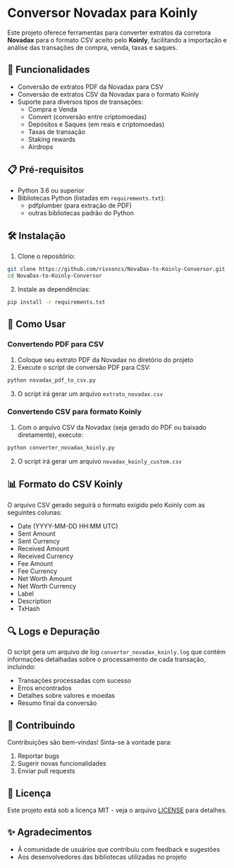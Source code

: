 # Conversor Novadax para Koinly

Este projeto oferece ferramentas para converter extratos da corretora **Novadax** para o formato CSV aceito pelo **Koinly**, facilitando a importação e análise das transações de compra, venda, taxas e saques.

## 🚀 Funcionalidades

- Conversão de extratos PDF da Novadax para CSV
- Conversão de extratos CSV da Novadax para o formato Koinly
- Suporte para diversos tipos de transações:
  - Compra e Venda
  - Convert (conversão entre criptomoedas)
  - Depósitos e Saques (em reais e criptomoedas)
  - Taxas de transação
  - Staking rewards
  - Airdrops

## 📋 Pré-requisitos

- Python 3.6 ou superior
- Bibliotecas Python (listadas em `requirements.txt`):
  - pdfplumber (para extração de PDF)
  - outras bibliotecas padrão do Python

## 🛠️ Instalação

1. Clone o repositório:
```bash
git clone https://github.com/rivsoncs/NovaDax-to-Koinly-Conversor.git
cd NovaDax-to-Koinly-Conversor
```

2. Instale as dependências:
```bash
pip install -r requirements.txt
```

## 📖 Como Usar

### Convertendo PDF para CSV

1. Coloque seu extrato PDF da Novadax no diretório do projeto
2. Execute o script de conversão PDF para CSV:
```bash
python novadax_pdf_to_csv.py
```
3. O script irá gerar um arquivo `extrato_novadax.csv`

### Convertendo CSV para formato Koinly

1. Com o arquivo CSV da Novadax (seja gerado do PDF ou baixado diretamente), execute:
```bash
python converter_novadax_koinly.py
```
2. O script irá gerar um arquivo `novadax_koinly_custom.csv`

## 📊 Formato do CSV Koinly

O arquivo CSV gerado seguirá o formato exigido pelo Koinly com as seguintes colunas:
- Date (YYYY-MM-DD HH:MM UTC)
- Sent Amount
- Sent Currency
- Received Amount
- Received Currency
- Fee Amount
- Fee Currency
- Net Worth Amount
- Net Worth Currency
- Label
- Description
- TxHash

## 🔍 Logs e Depuração

O script gera um arquivo de log `converter_novadax_koinly.log` que contém informações detalhadas sobre o processamento de cada transação, incluindo:
- Transações processadas com sucesso
- Erros encontrados
- Detalhes sobre valores e moedas
- Resumo final da conversão

## 🤝 Contribuindo

Contribuições são bem-vindas! Sinta-se à vontade para:
1. Reportar bugs
2. Sugerir novas funcionalidades
3. Enviar pull requests

## 📝 Licença

Este projeto está sob a licença MIT - veja o arquivo [LICENSE](LICENSE) para detalhes.

## ✨ Agradecimentos

- À comunidade de usuários que contribuiu com feedback e sugestões
- Aos desenvolvedores das bibliotecas utilizadas no projeto
